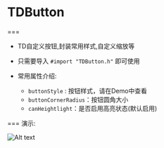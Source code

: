 # TDButton

===


* TD自定义按钮,封装常用样式,自定义缩放等

* 只需要导入 ``` #import "TDButton.h" ``` 即可使用
* 常用属性介绍:
    * ```buttonStyle``` : 按钮样式，请在Demo中查看
    * ```buttonCornerRadius```：按钮圆角大小
    * ```canHeightlight```：是否启用高亮状态(默认启用)

===
演示:

![Alt text](http://oc7dm4akh.bkt.clouddn.com/button.gif "演示")

